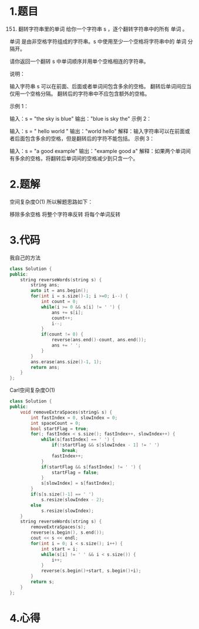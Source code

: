 # 1.题目
151. 翻转字符串里的单词
给你一个字符串 s ，逐个翻转字符串中的所有 单词 。

单词 是由非空格字符组成的字符串。s 中使用至少一个空格将字符串中的 单词 分隔开。

请你返回一个翻转 s 中单词顺序并用单个空格相连的字符串。

说明：

输入字符串 s 可以在前面、后面或者单词间包含多余的空格。
翻转后单词间应当仅用一个空格分隔。
翻转后的字符串中不应包含额外的空格。
 

示例 1：

输入：s = "the sky is blue"
输出："blue is sky the"
示例 2：

输入：s = "  hello world  "
输出："world hello"
解释：输入字符串可以在前面或者后面包含多余的空格，但是翻转后的字符不能包括。
示例 3：

输入：s = "a good   example"
输出："example good a"
解释：如果两个单词间有多余的空格，将翻转后单词间的空格减少到只含一个。
# 2.题解
空间复杂度O(1)
所以解题思路如下：

移除多余空格
将整个字符串反转
将每个单词反转
# 3.代码
我自己的方法
```c++
class Solution {
public:
    string reverseWords(string s) {
        string ans;
        auto it = ans.begin();
        for(int i = s.size()-1; i >=0; i--) {
            int count = 0;
            while(i >= 0 && s[i] != ' ') {
                ans += s[i];
                count++;
                i--;
            }
            if(count != 0) {
                reverse(ans.end()-count, ans.end());
                ans += ' ';
            }
        }
        ans.erase(ans.size()-1, 1);
        return ans;
    }
};
```
Carl空间复杂度O(1)
```c++
class Solution {
public:
    void removeExtraSpaces(string& s) {   
        int fastIndex = 0, slowIndex = 0;
        int spaceCount = 0;
        bool startFlag = true;
        for(; fastIndex < s.size(); fastIndex++, slowIndex++) {
            while(s[fastIndex] == ' ') {
                if(!startFlag && s[slowIndex - 1] != ' ')
                    break;
                fastIndex++;
            }
            if(startFlag && s[fastIndex] != ' ') {
                startFlag = false;
            }
            s[slowIndex] = s[fastIndex];
        }
        if(s[s.size()-1] == ' ')
            s.resize(slowIndex - 2);
        else 
            s.resize(slowIndex);
    }
    string reverseWords(string s) {  
        removeExtraSpaces(s);     
        reverse(s.begin(), s.end());
        cout << s << endl;
        for(int i = 0; i < s.size(); i++) {
            int start = i;
            while(s[i] != ' ' && i < s.size()) {
                i++;
            }
            reverse(s.begin()+start, s.begin()+i);
        }
        return s;
    }
};
```

# 4.心得

